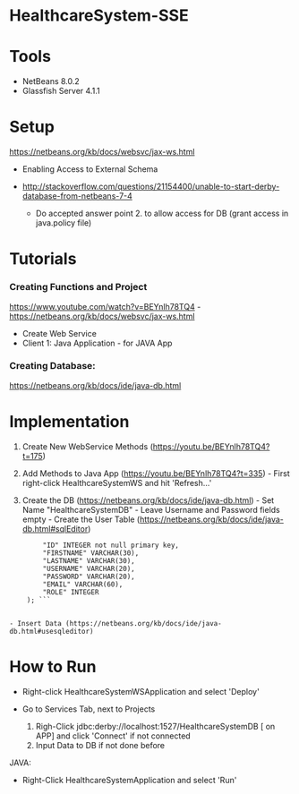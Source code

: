 # HealthcareSystem-SSE

# Tools
  - NetBeans 8.0.2
  - Glassfish Server 4.1.1
  
# Setup
  https://netbeans.org/kb/docs/websvc/jax-ws.html
  - Enabling Access to External Schema

  - http://stackoverflow.com/questions/21154400/unable-to-start-derby-database-from-netbeans-7-4
    - Do accepted answer point 2. to allow access for DB (grant access in java.policy file)

# Tutorials
###  Creating Functions and Project
  https://www.youtube.com/watch?v=BEYnlh78TQ4 - 
  https://netbeans.org/kb/docs/websvc/jax-ws.html
  - Create Web Service
  - Client 1: Java Application - for JAVA App
  
###  Creating Database:
  https://netbeans.org/kb/docs/ide/java-db.html
  
# Implementation
  1. Create New WebService Methods (https://youtu.be/BEYnlh78TQ4?t=175)
  2. Add Methods to Java App (https://youtu.be/BEYnlh78TQ4?t=335)
    - First right-click HealthcareSystemWS and hit 'Refresh...'

  3. Create the DB (https://netbeans.org/kb/docs/ide/java-db.html)
    - Set Name "HealthcareSystemDB"
    - Leave Username and Password fields empty
    - Create the User Table (https://netbeans.org/kb/docs/ide/java-db.html#sqlEditor)
       
       ``` CREATE TABLE "USERS" (
            "ID" INTEGER not null primary key,
            "FIRSTNAME" VARCHAR(30),
            "LASTNAME" VARCHAR(30),
            "USERNAME" VARCHAR(20),
            "PASSWORD" VARCHAR(20),
            "EMAIL" VARCHAR(60),
            "ROLE" INTEGER
        ); ```
        
    - Insert Data (https://netbeans.org/kb/docs/ide/java-db.html#usesqleditor)
    
    
# How to Run
  - Right-click HealthcareSystemWSApplication and select 'Deploy'
  
  - Go to Services Tab, next to Projects
    1. Righ-Click jdbc:derby://localhost:1527/HealthcareSystemDB [ on APP] and click 'Connect' if not connected
    2. Input Data to DB if not done before
 
  
  JAVA:
  - Right-Click HealthcareSystemApplication and select 'Run'
